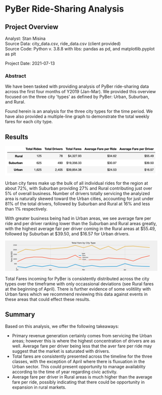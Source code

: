 # PyBer Ride-Sharing Analysis  
  
## Project Overview  
  
Analyst:  Stan Misina  
Source Data: city_data.csv, ride_data.csv (client provided)  
Source Code: Python v. 3.8.8 with libs: pandas as pd, and matplotlib.pyplot as plt  
  
Project Date: 2021-07-13  
  
### Abstract  
We have been tasked with providing analysis of PyBer ride-sharing data across the first four months of Y2019 (Jan-Mar). We provided this overview focused on the three city 'types' as defined by PyBer: Urban, Suburban, and Rural.  
  
Found herein is an analysis for the three city types for the time period. We have also provided a multiple-line graph to demonstrate the total weekly fares for each city type.  
  
  
## Results  
  
![PyBer Analyisis Summmary](/analysis/PyBer_Summary.png "Pyber Analysis Summary")  
  
Urban city fares make up the bulk of all individual rides for the region at about 72%, with Suburban providing 27% and Rural contributing just over 5% of overall business. Number of drivers totally servicing the analyized area is naturally skewed toward the Urban cities, accounting for just under 81% of the total drivers, followed by Suburban and Rural at 16% and less than 1% respectively.

With greater business being had in Urban areas, we see average fare per ride and per driver ranking lower than the Suburban and Rural areas greatly, with the highest average fair per driver coming in the Rural areas at $55.49, followed by Suburban at $39.50, and $16.57 for Urban drivers.  
  
![Total Fares by Week](/analysis/fare_by_type.png "Line Graph - total fares by week")  
  
Total Fares incoming for PyBer is consistently distributed across the city types over the timeframe with only occassional deviations (see Rural fares at the beginning of April). There is further evidence of some volitility with Urban fares which we recommend reviewing this data against events in these areas that could effect these results.  


## Summary  
  
Based on this analysis, we offer the following takeaways:
  
  * Primary revenue generation certainly comes from servicing the Urban areas; however this is where the highest concentration of drivers are as well. Average fare per driver being less that the aver fare per ride may suggest that the market is saturated with drivers.
  * Total fares are consistently presented across the timeline for the three classes, with the exception of April where there is fluxuation in the Urban sector. This could present opportunity to manage availablity according to the time of year regarding civic activity.  
  * Average fare per driver in Rural areas is much higher than the average fare per ride, possibly indicating that there could be opportunity in expansion in rural markets.
 
